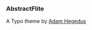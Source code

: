 ### AbstractFlite

A Typo theme by [Adam Hegedus][1]

[1]: mailto:adam@adamhegedus.com "Adam@adamhegedus.com"
